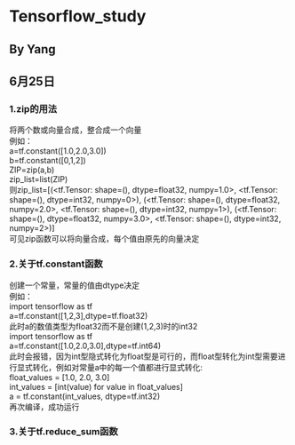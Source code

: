 # Tensorflow_study
## By Yang
## 6月25日
### 1.zip的用法  
将两个数或向量合成，整合成一个向量  
例如：  
a=tf.constant([1.0,2.0,3.0])  
b=tf.constant([0,1,2])  
ZIP=zip(a,b)  
zip_list=list(ZIP)  
则zip_list=[(<tf.Tensor: shape=(), dtype=float32, numpy=1.0>, <tf.Tensor: shape=(), dtype=int32, numpy=0>), (<tf.Tensor: shape=(), dtype=float32, numpy=2.0>, <tf.Tensor: shape=(), dtype=int32, numpy=1>), (<tf.Tensor: shape=(), dtype=float32, numpy=3.0>, <tf.Tensor: shape=(), dtype=int32, numpy=2>)]  
可见zip函数可以将向量合成，每个值由原先的向量决定  
### 2.关于tf.constant函数  
创建一个常量，常量的值由dtype决定  
例如：  
import tensorflow as tf  
a=tf.constant([1,2,3],dtype=tf.float32)  
此时a的数值类型为float32而不是创建(1,2,3)时的int32  
import tensorflow as tf  
a=tf.constant([1.0,2.0,3.0],dtype=tf.int64)  
此时会报错，因为int型隐式转化为float型是可行的，而float型转化为int型需要进行显式转化，例如对常量a中的每一个值都进行显式转化:  
float_values = [1.0, 2.0, 3.0]  
int_values = [int(value) for value in float_values]  
a = tf.constant(int_values, dtype=tf.int32)  
再次编译，成功运行  
### 3.关于tf.reduce_sum函数
